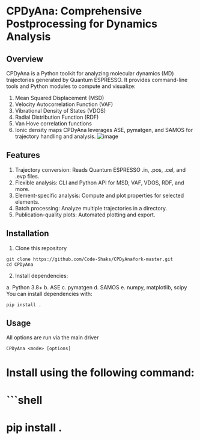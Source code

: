 # CPDyAna: Comprehensive Postprocessing for Dynamics Analysis

## Overview
CPDyAna is a Python toolkit for analyzing molecular dynamics (MD) trajectories generated by Quantum ESPRESSO. It provides command-line tools and Python modules to compute and visualize:

1. Mean Squared Displacement (MSD)
2. Velocity Autocorrelation Function (VAF)
3. Vibrational Density of States (VDOS)
4. Radial Distribution Function (RDF)
5. Van Hove correlation functions
6. Ionic density maps
CPDyAna leverages ASE, pymatgen, and SAMOS for trajectory handling and analysis.
![image](https://github.com/user-attachments/assets/6c6c8748-bba0-44b5-a0d3-e154778a8d50)

## Features
1. Trajectory conversion: Reads Quantum ESPRESSO .in, .pos, .cel, and .evp files.
2. Flexible analysis: CLI and Python API for MSD, VAF, VDOS, RDF, and more.
3. Element-specific analysis: Compute and plot properties for selected elements.
4. Batch processing: Analyze multiple trajectories in a directory.
5. Publication-quality plots: Automated plotting and export.


## Installation

1. Clone this repository
```shell
git clone https://github.com/Code-Shaks/CPDyAnafork-master.git
cd CPDyAna
```
2. Install dependencies:

a. Python 3.8+
b. ASE
c. pymatgen
d. SAMOS
e. numpy, matplotlib, scipy
You can install dependencies with:
```shell
pip install .
```

## Usage
All options are run via the main driver
```shell
CPDyAna <mode> [options]
```


# Install using the following command:
# ```shell
# pip install .
